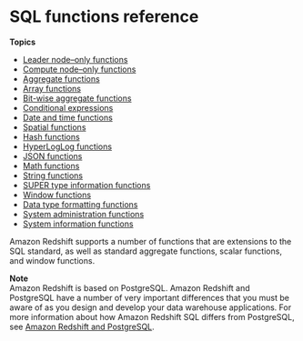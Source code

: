# SQL functions reference<a name="c_SQL_functions"></a>

**Topics**
+ [Leader node–only functions](c_SQL_functions_leader_node_only.md)
+ [Compute node–only functions](c_SQL_functions_compute_node_only.md)
+ [Aggregate functions](c_Aggregate_Functions.md)
+ [Array functions](c_Array_Functions.md)
+ [Bit\-wise aggregate functions](c_bitwise_aggregate_functions.md)
+ [Conditional expressions](c_conditional_expressions.md)
+ [Date and time functions](Date_functions_header.md)
+ [Spatial functions](geospatial-functions.md)
+ [Hash functions](hash-functions.md)
+ [HyperLogLog functions](hyperloglog-functions.md)
+ [JSON functions](json-functions.md)
+ [Math functions](Math_functions.md)
+ [String functions](String_functions_header.md)
+ [SUPER type information functions](c_Type_Info_Functions.md)
+ [Window functions](c_Window_functions.md)
+ [Data type formatting functions](r_Data_type_formatting.md)
+ [System administration functions](r_System_administration_functions.md)
+ [System information functions](r_System_information_functions.md)

Amazon Redshift supports a number of functions that are extensions to the SQL standard, as well as standard aggregate functions, scalar functions, and window functions\.

**Note**  
Amazon Redshift is based on PostgreSQL\. Amazon Redshift and PostgreSQL have a number of very important differences that you must be aware of as you design and develop your data warehouse applications\. For more information about how Amazon Redshift SQL differs from PostgreSQL, see [Amazon Redshift and PostgreSQL](c_redshift-and-postgres-sql.md)\.